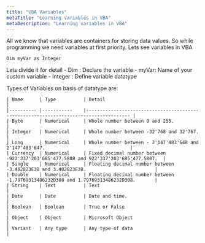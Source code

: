 ```yaml
---
title: "VBA Variables"
metaTitle: "Learning variables in VBA"
metaDescription: "Learning variables in VBA"
---
```


All we know that variables are containers for storing data values.
So while programming we need variables at first priority.
Lets see variables in VBA
```
Dim myVar as Integer
```
 Lets divide it for detail
     - Dim : Declare the variable
     - myVar: Name of your custom variable
     - Integer : Define variable datatype

Types of Variables on basis of datatype are:

    | Name     	| Type      	| Detail                                                                               	|
    |----------	|-----------	|--------------------------------------------------------------------------------------	|
    | Byte     	| Numerical 	| Whole number between 0 and 255.                                                      	|
    | Integer  	| Numerical 	| Whole number between -32'768 and 32'767.                                             	|
    | Long     	| Numerical 	| Whole number between - 2'147'483'648 and 2'147'483'647.                              	|
    | Currency 	| Numerical 	| Fixed decimal number between -922'337'203'685'477.5808 and 922'337'203'685'477.5807. 	|
    | Single   	| Numerical 	| Floating decimal number between -3.402823E38 and 3.402823E38.                        	|
    | Double   	| Numerical 	| Floating decimal number between -1.79769313486232D308 and 1.79769313486232D308.      	|
    | String   	| Text      	| Text                                                                                 	|
    | Date     	| Date      	| Date and time.                                                                       	|
    | Boolean  	| Boolean   	| True or False                                                                        	|
    | Object   	| Object    	| Microsoft Object                                                                     	|
    | Variant  	| Any type  	| Any type of data                                                                     	|
